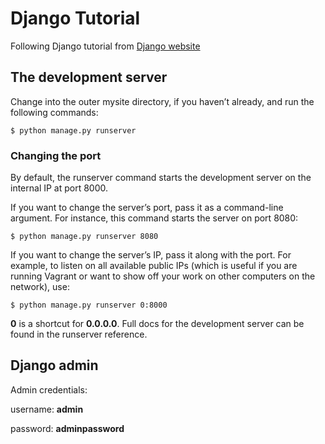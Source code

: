 # Django Tutorial

Following Django tutorial from [Django website](https://docs.djangoproject.com/en/1.11/intro/tutorial01/)

## The development server

Change into the outer mysite directory, if you haven’t already, and run the following commands:
```
$ python manage.py runserver
```

### Changing the port

By default, the runserver command starts the development server on the internal IP at port 8000.

If you want to change the server’s port, pass it as a command-line argument. For instance, this command starts the server on port 8080:
```
$ python manage.py runserver 8080
```
If you want to change the server’s IP, pass it along with the port. For example, to listen on all available public IPs (which is useful if you are running Vagrant or want to show off your work on other computers on the network), use:
```
$ python manage.py runserver 0:8000
```
**0** is a shortcut for **0.0.0.0**. Full docs for the development server can be found in the runserver reference.

## Django admin

Admin credentials:

username: **admin**

password: **adminpassword**